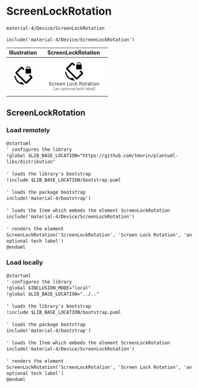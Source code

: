 # ScreenLockRotation


```text
material-4/Device/ScreenLockRotation
```

```text
include('material-4/Device/ScreenLockRotation')
```



| Illustration | ScreenLockRotation |
| :---: | :---: |
| ![illustration for Illustration](../../material-4/Device/ScreenLockRotation.png) | ![illustration for ScreenLockRotation](../../material-4/Device/ScreenLockRotation.Local.png) |




## ScreenLockRotation

### Load remotely
```plantuml
@startuml
' configures the library
!global $LIB_BASE_LOCATION="https://github.com/tmorin/plantuml-libs/distribution"

' loads the library's bootstrap
!include $LIB_BASE_LOCATION/bootstrap.puml

' loads the package bootstrap
include('material-4/bootstrap')

' loads the Item which embeds the element ScreenLockRotation
include('material-4/Device/ScreenLockRotation')

' renders the element
ScreenLockRotation('ScreenLockRotation', 'Screen Lock Rotation', 'an optional tech label')
@enduml
```

### Load locally
```plantuml
@startuml
' configures the library
!global $INCLUSION_MODE="local"
!global $LIB_BASE_LOCATION="../.."

' loads the library's bootstrap
!include $LIB_BASE_LOCATION/bootstrap.puml

' loads the package bootstrap
include('material-4/bootstrap')

' loads the Item which embeds the element ScreenLockRotation
include('material-4/Device/ScreenLockRotation')

' renders the element
ScreenLockRotation('ScreenLockRotation', 'Screen Lock Rotation', 'an optional tech label')
@enduml
```

